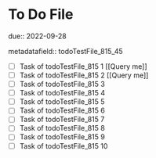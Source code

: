 # To Do File

due:: 2022-09-28

metadatafield:: todoTestFile_815_45

- [ ] Task of todoTestFile_815 1 [[Query me]]
- [ ] Task of todoTestFile_815 2 [[Query me]]
- [ ] Task of todoTestFile_815 3
- [ ] Task of todoTestFile_815 4
- [ ] Task of todoTestFile_815 5
- [ ] Task of todoTestFile_815 6
- [ ] Task of todoTestFile_815 7
- [ ] Task of todoTestFile_815 8
- [ ] Task of todoTestFile_815 9
- [ ] Task of todoTestFile_815 10